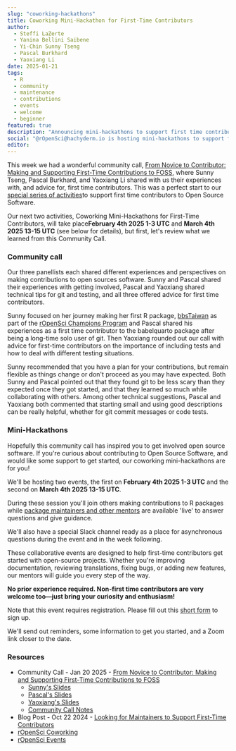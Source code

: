 ```yaml
---
slug: "coworking-hackathons"
title: Coworking Mini-Hackathon for First-Time Contributors
author:
  - Steffi LaZerte
  - Yanina Bellini Saibene
  - Yi-Chin Sunny Tseng
  - Pascal Burkhard
  - Yaoxiang Li
date: 2025-01-21
tags:
  - R
  - community
  - maintenance
  - contributions
  - events
  - welcome
  - beginner
featured: true
description: "Announcing mini-hackathons to support first time contributors"
social: "@rOpenSci@hachyderm.io is hosting mini-hackathons to support first time contributors!"
editor:
---
```


This week we had a wonderful community call, [From Novice to Contributor: Making and Supporting First-Time Contributions to FOSS](/commcalls/first-time-contributor/), where Sunny Tseng, Pascal Burkhard, and Yaoxiang Li shared with us their experiences with, and advice for, first time contributors.
This was a perfect start to our [special series of activities](/blog/2024/10/22/first-time-contributions/)to support first time contributors to Open Source Software.

Our next two activities, Coworking Mini-Hackathons for First-Time Contributors, will take place**February 4th 2025 1-3 UTC** and **March 4th 2025 13-15 UTC** (see below for details), but first, let's review what we learned from this Community Call.

### Community call

Our three panellists each shared different experiences and perspectives on making contributions to open sources software.
Sunny and Pascal shared their experiences with getting involved, Pascal and Yaoxiang shared technical tips for git and testing, and all three offered advice for first time contributors.

Sunny focused on her journey making her first R package, [bbsTaiwan](https://sunnytseng.github.io/bbsTaiwan/) as part of the [rOpenSci Champions Program](/champions/) and Pascal shared his experiences as a first time contributor to the babelquarto package after being a long-time solo user of git.
Then Yaoxiang rounded out our call with advice for first-time contributors on the importance of including tests and how to deal with different testing situations.

Sunny recommended that you have a plan for your contributions, but remain flexible as things change or don't proceed as you may have expected.
Both Sunny and Pascal pointed out that they found git to be less scary than they expected once they got started, and that they learned so much while collaborating with others.
Among other technical suggestions, Pascal and Yaoxiang both commented that starting small and using good descriptions can be really helpful, whether for git commit messages or code tests.

### Mini-Hackathons

Hopefully this community call has inspired you to get involved open source software.
If you're curious about contributing to Open Source Software, and would like some support to get started, our coworking mini-hackathons are for you!

We'll be hosting two events, the first on **February 4th 2025 1-3 UTC** and the second on **March 4th 2025 13-15 UTC**.

During these session you'll join others making contributions to R packages while [package maintainers and other mentors](/blog/2024/10/22/first-time-contributions/) are available 'live' to answer questions and give guidance.

We'll also have a special Slack channel ready as a place for asynchronous questions during the event and in the week following.

These collaborative events are designed to help first-time contributors get started with open-source projects.
Whether you're improving documentation, reviewing translations, fixing bugs, or adding new features, our mentors will guide you every step of the way.

**No prior experience required. Non-first time contributors are very welcome too—just bring your curiosity and enthusiasm!**

Note that this event requires registration.
Please fill out this [short form](https://airtable.com/appRpJelSoXWcYCG1/pagXLEueuI2o3GuBQ/form) to sign up.

We'll send out reminders, some information to get you started, and a Zoom link closer to the date.

### Resources

- Community Call - Jan 20 2025 - [From Novice to Contributor: Making and Supporting First-Time Contributions to FOSS](/commcalls/first-time-contributor/)
  - [Sunny's Slides]()
  - [Pascal's Slides](https://key.edunum.tech/ropensci/)
  - [Yaoxiang's Slides]()
  - [Community Call Notes](https://docs.google.com/document/d/1au27HeGYgEbfEMM_m376rwSuA0hIpPzfuRCav_g9M7I/edit?tab=t.0)
- Blog Post - Oct 22 2024 - [Looking for Maintainers to Support First-Time Contributors](/blog/2024/10/22/first-time-contributions/)
- [rOpenSci Coworking](/coworking/)
- [rOpenSci Events](/events/)


